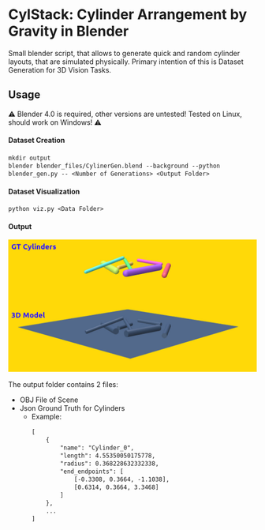 # CylStack: Cylinder Arrangement by Gravity in Blender
Small blender script, that allows to generate quick and random cylinder layouts, that are simulated physically. Primary intention of this is Dataset Generation for 3D Vision Tasks.

## Usage

⚠️ Blender 4.0 is required, other versions are untested! Tested on Linux, should work on Windows! ⚠️
 

#### Dataset Creation
```
mkdir output
blender blender_files/CylinerGen.blend --background --python blender_gen.py -- <Number of Generations> <Output Folder> 
```

#### Dataset Visualization
```
python viz.py <Data Folder>
```

#### Output

![alt text](img/output_example.jpg)

The output folder contains 2 files:
- OBJ File of Scene
- Json Ground Truth for Cylinders
  - Example: 
    ```
    [
        {
            "name": "Cylinder_0",
            "length": 4.55350050175778,
            "radius": 0.368228632332338,
            "end_endpoints": [
                [-0.3308, 0.3664, -1.1038],
                [0.6314, 0.3664, 3.3468]
            ]
        }, 
        ...
    ]

